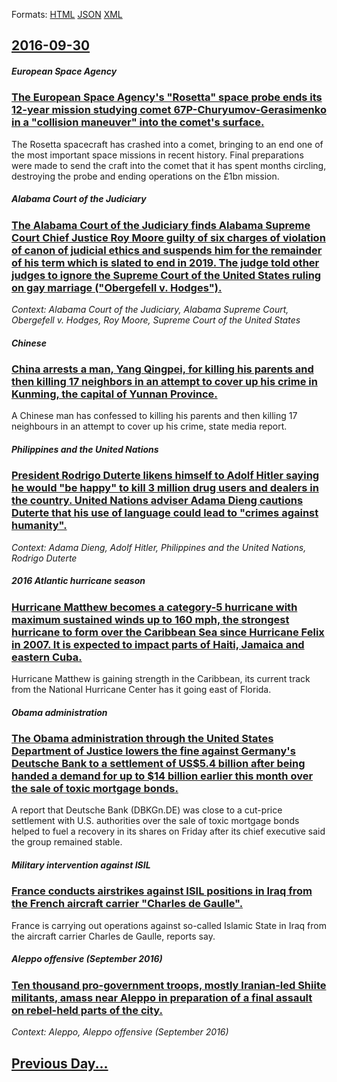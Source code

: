 
Formats: [HTML](2016/09/30/index.html)  [JSON](2016/09/30/index.json)  [XML](2016/09/30/index.xml)  

## [2016-09-30](/news/2016/09/30/index.md)

##### European Space Agency
### [The European Space Agency's "Rosetta" space probe ends its 12-year mission studying comet 67P-Churyumov-Gerasimenko in a "collision maneuver" into the comet's surface. ](/news/2016/09/30/the-european-space-agency-s-rosetta-space-probe-ends-its-12-year-mission-studying-comet-67p-churyumovagerasimenko-in-a-collision-maneuv.md)
The Rosetta spacecraft has crashed into a comet, bringing to an end one of the most important space missions in recent history. Final preparations were made to send the craft into the comet that it has spent months circling, destroying the probe and ending operations on the £1bn mission.

##### Alabama Court of the Judiciary
### [The Alabama Court of the Judiciary finds Alabama Supreme Court Chief Justice Roy Moore guilty of six charges of violation of canon of judicial ethics and suspends him for the remainder of his term which is slated to end in 2019. The judge told other judges to ignore the Supreme Court of the United States ruling on gay marriage ("Obergefell v. Hodges"). ](/news/2016/09/30/the-alabama-court-of-the-judiciary-finds-alabama-supreme-court-chief-justice-roy-moore-guilty-of-six-charges-of-violation-of-canon-of-judici.md)
_Context: Alabama Court of the Judiciary, Alabama Supreme Court, Obergefell v. Hodges, Roy Moore, Supreme Court of the United States_

##### Chinese
### [China arrests a man, Yang Qingpei, for killing his parents and then killing 17 neighbors in an attempt to cover up his crime in Kunming, the capital of Yunnan Province. ](/news/2016/09/30/china-arrests-a-man-yang-qingpei-for-killing-his-parents-and-then-killing-17-neighbors-in-an-attempt-to-cover-up-his-crime-in-kunming-the.md)
A Chinese man has confessed to killing his parents and then killing 17 neighbours in an attempt to cover up his crime, state media report.

##### Philippines and the United Nations
### [President Rodrigo Duterte likens himself to Adolf Hitler saying he would "be happy" to kill 3 million drug users and dealers in the country. United Nations adviser Adama Dieng cautions Duterte that his use of language could lead to "crimes against humanity". ](/news/2016/09/30/president-rodrigo-duterte-likens-himself-to-adolf-hitler-saying-he-would-be-happy-to-kill-3-million-drug-users-and-dealers-in-the-country.md)
_Context: Adama Dieng, Adolf Hitler, Philippines and the United Nations, Rodrigo Duterte_

##### 2016 Atlantic hurricane season
### [Hurricane Matthew becomes a category-5 hurricane with maximum sustained winds up to 160 mph, the strongest hurricane to form over the Caribbean Sea since Hurricane Felix in 2007. It is expected to impact parts of Haiti, Jamaica and eastern Cuba. ](/news/2016/09/30/hurricane-matthew-becomes-a-category-5-hurricane-with-maximum-sustained-winds-up-to-160-mph-the-strongest-hurricane-to-form-over-the-caribb.md)
Hurricane Matthew is gaining strength in the Caribbean, its current track from the National Hurricane Center has it going east of Florida.

##### Obama administration
### [The Obama administration through the United States Department of Justice lowers the fine against Germany's Deutsche Bank to a settlement of US$5.4 billion after being handed a demand for up to $14 billion earlier this month over the sale of toxic mortgage bonds. ](/news/2016/09/30/the-obama-administration-through-the-united-states-department-of-justice-lowers-the-fine-against-germany-s-deutsche-bank-to-a-settlement-of.md)
A report that Deutsche Bank (DBKGn.DE) was close to a cut-price settlement with U.S. authorities over the sale of toxic mortgage bonds helped to fuel a recovery in its shares on Friday after its chief executive said the group remained stable.

##### Military intervention against ISIL
### [France conducts airstrikes against ISIL positions in Iraq from the French aircraft carrier "Charles de Gaulle". ](/news/2016/09/30/france-conducts-airstrikes-against-isil-positions-in-iraq-from-the-french-aircraft-carrier-charles-de-gaulle.md)
France is carrying out operations against so-called Islamic State in Iraq from the aircraft carrier Charles de Gaulle, reports say.

##### Aleppo offensive (September 2016)
### [Ten thousand pro-government troops, mostly Iranian-led Shiite militants, amass near Aleppo in preparation of a final assault on rebel-held parts of the city. ](/news/2016/09/30/ten-thousand-pro-government-troops-mostly-iranian-led-shiite-militants-amass-near-aleppo-in-preparation-of-a-final-assault-on-rebel-held-p.md)
_Context: Aleppo, Aleppo offensive (September 2016)_

## [Previous Day...](/news/2016/09/29/index.md)

